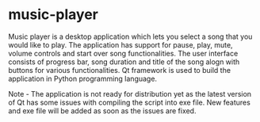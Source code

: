 # music-player
Music player is a desktop application which lets you select a song that you would like to play. The application has support for pause, play, mute, volume controls and start over song functionalities.
The user interface consists of progress bar, song duration and title of the song alogn with buttons for various functionalities.
Qt framework is used to build the application in Python programming language.

Note - The application is not ready for distribution yet as the latest version of Qt has some issues with compiling the script into exe file. New features and exe file will be added as soon as the issues are fixed.
